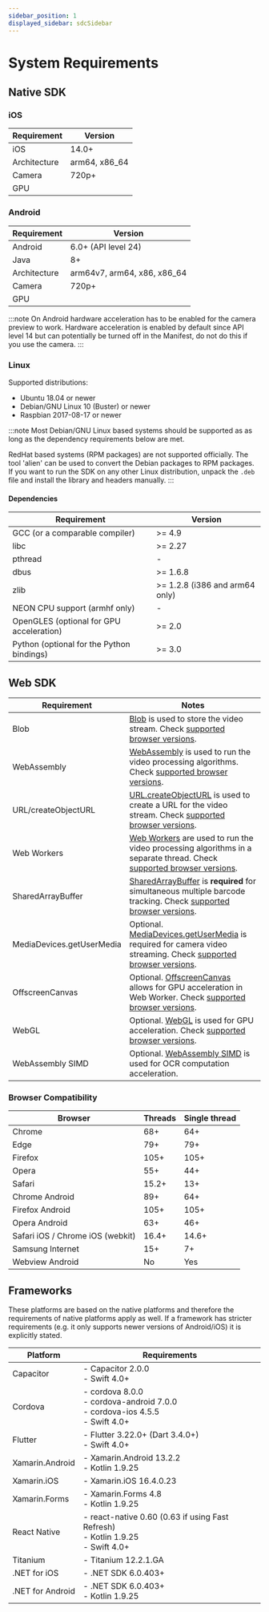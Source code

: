 ```yaml
---
sidebar_position: 1
displayed_sidebar: sdcSidebar
---
```


# System Requirements

## Native SDK

### iOS

| Requirement | Version |
| ----------- | ------- |
| iOS         | 14.0+   |
| Architecture| arm64, x86_64 |
| Camera      | 720p+   |
| GPU         |    |

### Android

| Requirement | Version |
| ----------- | ------- |
| Android     | 6.0+ (API level 24) |
| Java        | 8+     |
| Architecture| arm64v7, arm64, x86, x86_64 |
| Camera      | 720p+   |
| GPU         |    |

:::note
On Android hardware acceleration has to be enabled for the camera preview to work. Hardware acceleration is enabled by default since API level 14 but can potentially be turned off in the Manifest, do not do this if you use the camera.
:::

### Linux

Supported distributions:

* Ubuntu 18.04 or newer
* Debian/GNU Linux 10 (Buster) or newer
* Raspbian 2017-08-17 or newer

:::note
Most Debian/GNU Linux based systems should be supported as as long as the
dependency requirements below are met.

RedHat based systems (RPM packages) are not supported officially. The tool 'alien' can be used to convert the Debian packages to RPM packages. If you want to run the SDK on any other Linux 
distribution, unpack the `.deb` file and install the library and headers manually.
:::

#### Dependencies

| Requirement | Version |
| ----------- | ------- |
| GCC (or a comparable compiler) | >= 4.9  |
| libc        | >= 2.27 |
| pthread     |  -  |
| dbus        | >= 1.6.8 |
| zlib        | >= 1.2.8 (i386 and arm64 only) |
| NEON CPU support (armhf only)        |  -  |
| OpenGLES (optional for GPU acceleration)    | >= 2.0  |
| Python (optional for the Python bindings)     | >= 3.0  |


## Web SDK

| Requirement | Notes |
| ----------- | ----- |
| Blob        | [Blob](https://developer.mozilla.org/en-US/docs/Web/API/Blob) is used to store the video stream. Check [supported browser versions](https://caniuse.com/#feat=blobbuilder). |
| WebAssembly | [WebAssembly](https://developer.mozilla.org/en-US/docs/WebAssembly) is used to run the video processing algorithms. Check [supported browser versions](https://caniuse.com/#feat=wasm). |
| URL/createObjectURL | [URL.createObjectURL](https://developer.mozilla.org/en-US/docs/Web/API/URL/createObjectURL) is used to create a URL for the video stream. Check [supported browser versions](https://caniuse.com/#feat=bloburls). |
| Web Workers | [Web Workers](https://developer.mozilla.org/en-US/docs/Web/API/Web_Workers_API) are used to run the video processing algorithms in a separate thread. Check [supported browser versions](https://caniuse.com/#feat=webworkers). |
| SharedArrayBuffer | [SharedArrayBuffer](https://developer.mozilla.org/en-US/docs/Web/JavaScript/Reference/Global_Objects/SharedArrayBuffer) is **required** for simultaneous multiple barcode tracking. Check [supported browser versions](https://caniuse.com/#feat=sharedarraybuffer). |
| MediaDevices.getUserMedia | Optional. [MediaDevices.getUserMedia](https://developer.mozilla.org/en-US/docs/Web/API/MediaDevices/getUserMedia) is required for camera video streaming. Check [supported browser versions](https://caniuse.com/#feat=stream). |
| OffscreenCanvas | Optional. [OffscreenCanvas](https://developer.mozilla.org/en-US/docs/Web/API/OffscreenCanvas) allows for GPU acceleration in Web Worker. Check [supported browser versions](https://caniuse.com/#feat=offscreencanvas). |
| WebGL | Optional. [WebGL](https://developer.mozilla.org/en-US/docs/Web/API/WebGL_API) is used for GPU acceleration. Check [supported browser versions](https://caniuse.com/#feat=webgl). |
| WebAssembly SIMD | Optional. [WebAssembly SIMD](https://chromestatus.com/feature/6533147810332672) is used for OCR computation acceleration. |

### Browser Compatibility

| Browser                | Threads | Single thread |
|------------------------|---------|---------------|
| Chrome                 | 68+     | 64+           |
| Edge                   | 79+     | 79+           |
| Firefox                | 105+    | 105+          |
| Opera                  | 55+     | 44+           |
| Safari                 | 15.2+   | 13+           |
| Chrome Android         | 89+     | 64+           |
| Firefox Android        | 105+    | 105+          |
| Opera Android          | 63+     | 46+           |
| Safari iOS / Chrome iOS (webkit) | 16.4+     | 14.6+         |
| Samsung Internet       | 15+     | 7+            |
| Webview Android        | No      | Yes           |

## Frameworks

These platforms are based on the native platforms and therefore the requirements of native platforms apply as well. If a framework has stricter requirements (e.g. it only supports newer versions of Android/iOS) it is explicitly stated.

| Platform        | Requirements                                        |
|-----------------|-----------------------------------------------------|
| Capacitor       | - Capacitor 2.0.0<br/>- Swift 4.0+                   |
| Cordova         | - cordova 8.0.0<br/>- cordova-android 7.0.0<br/>- cordova-ios 4.5.5<br/>- Swift 4.0+ |
| Flutter         | - Flutter 3.22.0+ (Dart 3.4.0+)<br/>- Swift 4.0+      |
| Xamarin.Android | - Xamarin.Android 13.2.2<br/>- Kotlin 1.9.25           |
| Xamarin.iOS     | - Xamarin.iOS 16.4.0.23                             |
| Xamarin.Forms   | - Xamarin.Forms 4.8<br/>- Kotlin 1.9.25              |
| React Native    | - react-native 0.60 (0.63 if using Fast Refresh)<br/>- Kotlin 1.9.25<br/>- Swift 4.0+ |
| Titanium        | - Titanium 12.2.1.GA                                |
| .NET for iOS    | - .NET SDK 6.0.403+                                 |
| .NET for Android| - .NET SDK 6.0.403+<br/>- Kotlin 1.9.25              |
